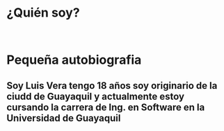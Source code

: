 # ¿Quién soy?
<html>
    <head>
        <title>Luis Alberto Vera Garcia</title> 
    </head>
    <br />
    <body>
    <h1>Pequeña autobiografia</h1>
    <h2>Soy Luis Vera tengo 18 años soy originario de la ciudd de Guayaquil y actualmente estoy cursando la carrera de Ing. en Software en la Universidad de Guayaquil</h2>
    </body>
<html>
